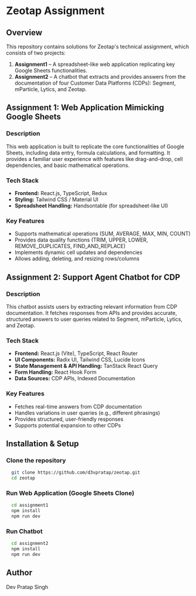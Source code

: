 # Zeotap Assignment

## Overview
This repository contains solutions for Zeotap's technical assignment, which consists of two projects:

1. **Assignment1** – A spreadsheet-like web application replicating key Google Sheets functionalities.
2. **Assignment2** – A chatbot that extracts and provides answers from the documentation of four Customer Data Platforms (CDPs): Segment, mParticle, Lytics, and Zeotap.

## Assignment 1: Web Application Mimicking Google Sheets
### Description
This web application is built to replicate the core functionalities of Google Sheets, including data entry, formula calculations, and formatting. It provides a familiar user experience with features like drag-and-drop, cell dependencies, and basic mathematical operations.

### Tech Stack
- **Frontend:** React.js, TypeScript, Redux
- **Styling:** Tailwind CSS / Material UI
- **Spreadsheet Handling:** Handsontable (for spreadsheet-like UI)

### Key Features
- Supports mathematical operations (SUM, AVERAGE, MAX, MIN, COUNT)
- Provides data quality functions (TRIM, UPPER, LOWER, REMOVE_DUPLICATES, FIND_AND_REPLACE)
- Implements dynamic cell updates and dependencies
- Allows adding, deleting, and resizing rows/columns

## Assignment 2: Support Agent Chatbot for CDP
### Description
This chatbot assists users by extracting relevant information from CDP documentation. It fetches responses from APIs and provides accurate, structured answers to user queries related to Segment, mParticle, Lytics, and Zeotap.

### Tech Stack
- **Frontend:** React.js (Vite), TypeScript, React Router
- **UI Components:** Radix UI, Tailwind CSS, Lucide Icons
- **State Management & API Handling:** TanStack React Query
- **Form Handling:** React Hook Form
- **Data Sources:** CDP APIs, Indexed Documentation

### Key Features
- Fetches real-time answers from CDP documentation
- Handles variations in user queries (e.g., different phrasings)
- Provides structured, user-friendly responses
- Supports potential expansion to other CDPs

## Installation & Setup
### Clone the repository
```bash
  git clone https://github.com/d3vpratap/zeotap.git
  cd zeotap
```

### Run Web Application (Google Sheets Clone)
```bash
  cd assignment1
  npm install
  npm run dev
```

### Run Chatbot
```bash
  cd assignment2
  npm install
  npm run dev
```

## Author
Dev Pratap Singh
